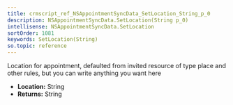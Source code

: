 ```yaml
---
title: crmscript_ref_NSAppointmentSyncData_SetLocation_String_p_0
description: NSAppointmentSyncData.SetLocation(String p_0)
intellisense: NSAppointmentSyncData.SetLocation
sortOrder: 1081
keywords: SetLocation(String)
so.topic: reference
---
```



Location for appointment, defaulted from invited resource of type place and other rules, but you can write anything you want here



* **Location:** String
* **Returns:** String


